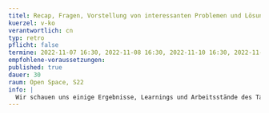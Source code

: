 ```yaml
---
titel: Recap, Fragen, Vorstellung von interessanten Problemen und Lösungen
kuerzel: v-ko
verantwortlich: cn
typ: retro
pflicht: false
termine: 2022-11-07 16:30, 2022-11-08 16:30, 2022-11-10 16:30, 2022-11-14 16:30, 2022-11-15 15:00, 2022-11-17 16:30
empfohlene-voraussetzungen:
published: true
dauer: 30
raum: Open Space, S22
info: |
  Wir schauen uns einige Ergebnisse, Learnings und Arbeitsstände des Tages an und rekapitulieren die wesentlichen Themen und Herausforderungen.
---
```

